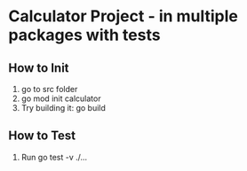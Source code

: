 # Calculator Project - in multiple packages with tests

## How to Init

1. go to src folder
2. go mod init calculator
3. Try building it: go build

## How to Test

1. Run go test -v ./...
